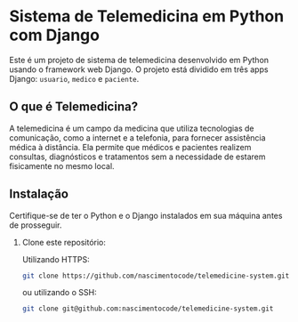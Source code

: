 # Sistema de Telemedicina em Python com Django

Este é um projeto de sistema de telemedicina desenvolvido em Python usando o framework web Django. O projeto está dividido em três apps Django: `usuario`, `medico` e `paciente`.

## O que é Telemedicina?

A telemedicina é um campo da medicina que utiliza tecnologias de comunicação, como a internet e a telefonia, para fornecer assistência médica à distância. Ela permite que médicos e pacientes realizem consultas, diagnósticos e tratamentos sem a necessidade de estarem fisicamente no mesmo local.

## Instalação

Certifique-se de ter o Python e o Django instalados em sua máquina antes de prosseguir.

1. Clone este repositório:

    Utilizando HTTPS:
    ```bash
    git clone https://github.com/nascimentocode/telemedicine-system.git
    ```
      
    ou utilizando o SSH:
      
    ```bash
    git clone git@github.com:nascimentocode/telemedicine-system.git
    ```
